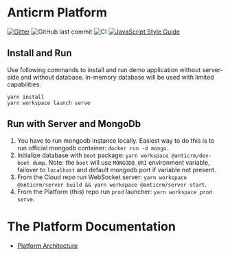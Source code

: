 # Anticrm Platform

[![Gitter](https://badges.gitter.im/anticrm/community.svg)](https://gitter.im/anticrm/community?utm_source=badge&utm_medium=badge&utm_campaign=pr-badge) ![GitHub last commit](https://img.shields.io/github/last-commit/anticrm/platform) ![CI](https://github.com/anticrm/platform/workflows/CI/badge.svg) [![JavaScript Style Guide](https://img.shields.io/badge/code_style-standard-brightgreen.svg)](https://standardjs.com)

## Install and Run

Use following commands to install and run demo application without server-side and without database.
In-memory database will be used with limited capabilities.

```
yarn install
yarn workspace launch serve
```

## Run with Server and MongoDb

1. You have to run mongodb instance locally. Easiest way to do this is to run official mongodb container: `docker run -d mongo`.
2. Initialize database with `boot` package: `yarn workspace @anticrm/dev-boot dump`. Note: the `boot` will use `MONGODB_URI` environment variable, failover to `localhost` and default mongodb port if variable not present.
3. From the Cloud repo run WebSocket server: `yarn workspace @anticrm/server build && yarn workspace @anticrm/server start`.
4. From the Platform (this) repo run `prod` launcher: `yarn workspace prod serve`.

# The Platform Documentation

* [Platform Architecture](./packages/platform/README.md)

